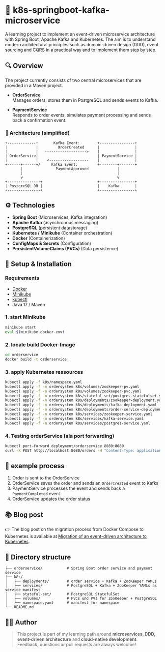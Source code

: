 # 🧠 k8s-springboot-kafka-microservice

A learning project to implement an event-driven microservice architecture with Spring Boot, Apache Kafka and Kubernetes. 
The aim is to understand modern architectural principles such as domain-driven design (DDD), event sourcing and CQRS in a practical way and to implement them step by step.

## 🔍 Overview

The project currently consists of two central microservices that are provided in a Maven project.

- **OrderService**  
  Manages orders, stores them in PostgreSQL and sends events to Kafka.

- **PaymentService**  
  Responds to order events, simulates payment processing and sends back a confirmation event.

### 📌 Architecture (simplified)

```plaintext
+-------------+       Kafka Event:        +----------------+
|             |         OrderCreated      |                |
|             |   ------------------->    |                |
| OrderService|                           | PaymentService |
|             |    <------------------    |                |
+------+------+/     Kafka Event:         +--------+-------+
       |               PaymentApproved             |
       |                                           |
       v                                           v
+---------------+                         +----------------+
| PostgreSQL DB |                         |    Kafka       |
+---------------+                         +----------------+
```

## ⚙️ Technologies

- **Spring Boot** (Microservices, Kafka integration)
- **Apache Kafka** (asynchronous messaging)
- **PostgreSQL** (persistent datastorage)
- **Kubernetes / Minikube** (Container orchestration)
- **Docker** (Containerization)
- **ConfigMaps & Secrets** (Configuration)
- **PersistentVolumeClaims (PVCs)** (Data persistence)

## 🚀 Setup & Installation

### Requirements

- [Docker](https://www.docker.com/)
- [Minikube](https://minikube.sigs.k8s.io/)
- [kubectl](https://kubernetes.io/docs/tasks/tools/)
- Java 17 / Maven

### 1. start Minikube

```bash
minikube start
eval $(minikube docker-env)
```

### 2. locale build Docker-Image

```bash
cd orderservice
docker build -t orderservice .
```

### 3. apply Kubernetes ressources

```bash
kubectl apply -f k8s/namespace.yaml
kubectl apply -f -n ordersystem k8s/volumes/zookeeper-pv.yaml
kubectl apply -f -n ordersystem k8s/volumes/zookeeper-pvc.yaml
kubectl apply -f -n ordersystem k8s/stateful-set/postgres-statefulset.yaml
kubectl apply -f -n ordersystem k8s/deployments/zookeeper-deployment.yaml
kubectl apply -f -n ordersystem k8s/deployments/kafka-deployment.yaml
kubectl apply -f -n ordersystem k8s/deployments/order-service-deployment.yaml
kubectl apply -f -n ordersystem k8s/services/zookeeper-service.yaml
kubectl apply -f -n ordersystem k8s/services/kafka-service.yaml
kubectl apply -f -n ordersystem k8s/services/postgres-service.yaml
```

### 4. Testing orderService (ala port forwarding)

```bash
kubectl port-forward deployment/orderservice 8080:8080
curl -X POST http://localhost:8080/orders -H "Content-Type: application/json" -d '{"orderId":"d3fdf2b2-bb67-4565-933f-3c8c1cf4cc3b","customerId":"123", "amount": 125}'
```

## 🧪 example process

1. Order is sent to the OrderService
2. OrderService saves the order and sends an `OrderCreated` event to Kafka
3. PaymentService processes the event and sends back a `PaymentCompleted` event
4. OrderService updates the order status


## 📚 Blog post

👉 The blog post on the migration process from Docker Compose to Kubernetes is available at [Migration of an event-driven architecture to Kubernetes](https://medium.com/@devripper133127/migration-einer-event-driven-architektur-nach-kubernetes-c488dad461e9?source=friends_link&sk=e85acf6cc0033ec36f3cf310e84e2f63).

## 📂 Directory structure

```plaintext
├── orderservice/           # Spring Boot order service and payment service
├── k8s/
│   ├── deployments/        # order service + Kafka + ZooKeeper YAMLs
│   ├── services/           # PostgreSQL + Kafka + ZooKeeper YAMLs as service manifest
│   ├── stateful-set/       # PostgreSQL StatefulSet
│   ├── volumes/            # PVCs und PVs for ZooKeeper + PostgreSQL
│   └── namespace.yaml      # manifest for namespace
└── README.md
```

## 🧑‍💻 Author

> This project is part of my learning path around **microservices, DDD, event-driven architecture** and **cloud-native development**. Feedback, questions or pull requests are always welcome!